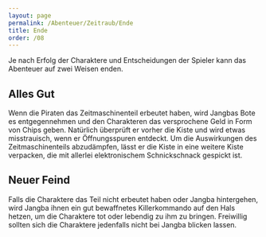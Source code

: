 ```yaml
---
layout: page
permalink: /Abenteuer/Zeitraub/Ende
title: Ende
order: /08
---
```


Je nach Erfolg der Charaktere und Entscheidungen der Spieler kann das Abenteuer auf zwei Weisen enden.

## Alles Gut

Wenn die Piraten das Zeitmaschinenteil erbeutet haben, wird Jangbas Bote es entgegennehmen und den Charakteren das versprochene Geld in Form von Chips geben. Natürlich überprüft er vorher die Kiste und wird etwas misstrauisch, wenn er Öffnungsspuren entdeckt. Um die Auswirkungen des Zeitmaschinenteils abzudämpfen, lässt er die Kiste in eine weitere Kiste verpacken, die mit allerlei elektronischem Schnickschnack gespickt ist.

## Neuer Feind

Falls die Charaktere das Teil nicht erbeutet haben oder Jangba hintergehen, wird Jangba ihnen ein gut bewaffnetes Killerkommando auf den Hals hetzen, um die Charaktere tot oder lebendig zu ihm zu bringen. Freiwillig sollten sich die Charaktere jedenfalls nicht bei Jangba blicken lassen.
